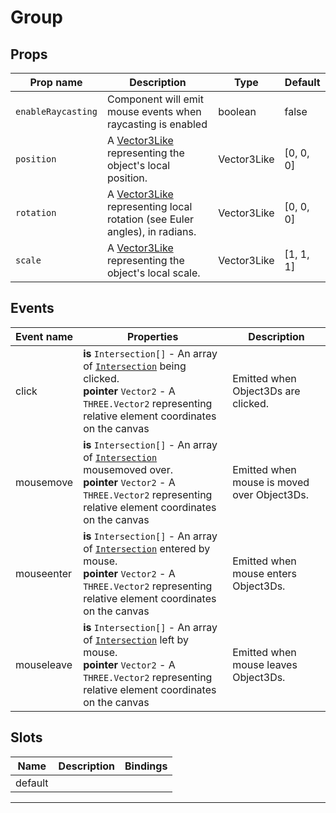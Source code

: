 # Group

## Props

| Prop name        | Description                                                                                     | Type        | Default            |
| ---------------- | ----------------------------------------------------------------------------------------------- | ----------- | ------------------ |
|` enableRaycasting `| Component will emit mouse events when raycasting is enabled                                     | boolean     | false              |
|` position         `| A [Vector3Like](/types#vector3like) representing the object's local position.                   | Vector3Like | [0, 0, 0] |
|` rotation         `| A [Vector3Like](/types#vector3like) representing local rotation (see Euler angles), in radians. | Vector3Like | [0, 0, 0] |
|` scale            `| A [Vector3Like](/types#vector3like) representing the object's local scale.                      | Vector3Like | [1, 1, 1] |

## Events

| Event name | Properties                                                                                                                                                                                                                                                                        | Description                                 |
| ---------- | --------------------------------------------------------------------------------------------------------------------------------------------------------------------------------------------------------------------------------------------------------------------------------- | ------------------------------------------- |
| click      | **is** `Intersection[]` - An array of [`Intersection`](https://github.com/three-types/three-ts-types/blob/master/types/three/src/core/Raycaster.d.ts#L16) being clicked.<br/>**pointer** `Vector2` - A `THREE.Vector2` representing relative element coordinates on the canvas    | Emitted when Object3Ds are clicked.         |
| mousemove  | **is** `Intersection[]` - An array of [`Intersection`](https://github.com/three-types/three-ts-types/blob/master/types/three/src/core/Raycaster.d.ts#L16) mousemoved over.<br/>**pointer** `Vector2` - A `THREE.Vector2` representing relative element coordinates on the canvas  | Emitted when mouse is moved over Object3Ds. |
| mouseenter | **is** `Intersection[]` - An array of [`Intersection`](https://github.com/three-types/three-ts-types/blob/master/types/three/src/core/Raycaster.d.ts#L16) entered by mouse.<br/>**pointer** `Vector2` - A `THREE.Vector2` representing relative element coordinates on the canvas | Emitted when mouse enters Object3Ds.        |
| mouseleave | **is** `Intersection[]` - An array of [`Intersection`](https://github.com/three-types/three-ts-types/blob/master/types/three/src/core/Raycaster.d.ts#L16) left by mouse.<br/>**pointer** `Vector2` - A `THREE.Vector2` representing relative element coordinates on the canvas    | Emitted when mouse leaves Object3Ds.        |

## Slots

| Name    | Description | Bindings |
| ------- | ----------- | -------- |
| default |             |          |

---
